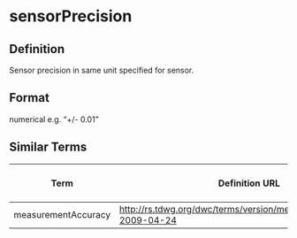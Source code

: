 # sensorPrecision

## Definition 
Sensor precision in same unit specified for sensor.

## Format
numerical e.g. “+/- 0.01”

## Similar Terms 
|Term|Definition URL|Source Vocabulary Publisher/Creator|
|----|----------|-----------------|
|measurementAccuracy|http://rs.tdwg.org/dwc/terms/version/measurementAccuracy-2009-04-24|Darwin Core|

 